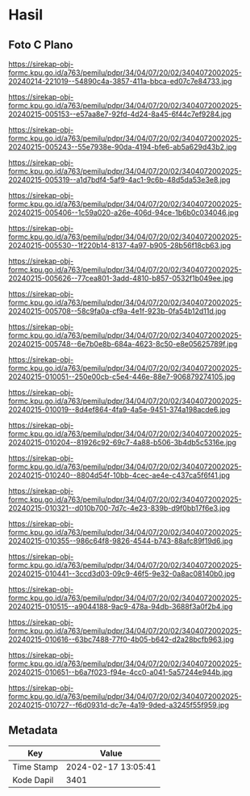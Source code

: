 # Hasil

## Foto C Plano

https://sirekap-obj-formc.kpu.go.id/a763/pemilu/pdpr/34/04/07/20/02/3404072002025-20240214-221019--54890c4a-3857-411a-bbca-ed07c7e84733.jpg

https://sirekap-obj-formc.kpu.go.id/a763/pemilu/pdpr/34/04/07/20/02/3404072002025-20240215-005153--e57aa8e7-92fd-4d24-8a45-6f44c7ef9284.jpg

https://sirekap-obj-formc.kpu.go.id/a763/pemilu/pdpr/34/04/07/20/02/3404072002025-20240215-005243--55e7938e-90da-4194-bfe6-ab5a629d43b2.jpg

https://sirekap-obj-formc.kpu.go.id/a763/pemilu/pdpr/34/04/07/20/02/3404072002025-20240215-005319--a1d7bdf4-5af9-4ac1-9c6b-48d5da53e3e8.jpg

https://sirekap-obj-formc.kpu.go.id/a763/pemilu/pdpr/34/04/07/20/02/3404072002025-20240215-005406--1c59a020-a26e-406d-94ce-1b6b0c034046.jpg

https://sirekap-obj-formc.kpu.go.id/a763/pemilu/pdpr/34/04/07/20/02/3404072002025-20240215-005530--1f220b14-8137-4a97-b905-28b56f18cb63.jpg

https://sirekap-obj-formc.kpu.go.id/a763/pemilu/pdpr/34/04/07/20/02/3404072002025-20240215-005626--77cea801-3add-4810-b857-0532f1b049ee.jpg

https://sirekap-obj-formc.kpu.go.id/a763/pemilu/pdpr/34/04/07/20/02/3404072002025-20240215-005708--58c9fa0a-cf9a-4e1f-923b-0fa54b12d11d.jpg

https://sirekap-obj-formc.kpu.go.id/a763/pemilu/pdpr/34/04/07/20/02/3404072002025-20240215-005748--6e7b0e8b-684a-4623-8c50-e8e05625789f.jpg

https://sirekap-obj-formc.kpu.go.id/a763/pemilu/pdpr/34/04/07/20/02/3404072002025-20240215-010051--250e00cb-c5e4-446e-88e7-906879274105.jpg

https://sirekap-obj-formc.kpu.go.id/a763/pemilu/pdpr/34/04/07/20/02/3404072002025-20240215-010019--8d4ef864-4fa9-4a5e-9451-374a198acde6.jpg

https://sirekap-obj-formc.kpu.go.id/a763/pemilu/pdpr/34/04/07/20/02/3404072002025-20240215-010204--81926c92-69c7-4a88-b506-3b4db5c5316e.jpg

https://sirekap-obj-formc.kpu.go.id/a763/pemilu/pdpr/34/04/07/20/02/3404072002025-20240215-010240--8804d54f-10bb-4cec-ae4e-c437ca5f6f41.jpg

https://sirekap-obj-formc.kpu.go.id/a763/pemilu/pdpr/34/04/07/20/02/3404072002025-20240215-010321--d010b700-7d7c-4e23-839b-d9f0bb17f6e3.jpg

https://sirekap-obj-formc.kpu.go.id/a763/pemilu/pdpr/34/04/07/20/02/3404072002025-20240215-010355--986c64f8-9826-4544-b743-88afc89f19d6.jpg

https://sirekap-obj-formc.kpu.go.id/a763/pemilu/pdpr/34/04/07/20/02/3404072002025-20240215-010441--3ccd3d03-09c9-46f5-9e32-0a8ac08140b0.jpg

https://sirekap-obj-formc.kpu.go.id/a763/pemilu/pdpr/34/04/07/20/02/3404072002025-20240215-010515--a9044188-9ac9-478a-94db-3688f3a0f2b4.jpg

https://sirekap-obj-formc.kpu.go.id/a763/pemilu/pdpr/34/04/07/20/02/3404072002025-20240215-010616--63bc7488-77f0-4b05-b642-d2a28bcfb963.jpg

https://sirekap-obj-formc.kpu.go.id/a763/pemilu/pdpr/34/04/07/20/02/3404072002025-20240215-010651--b6a7f023-f94e-4cc0-a041-5a57244e944b.jpg

https://sirekap-obj-formc.kpu.go.id/a763/pemilu/pdpr/34/04/07/20/02/3404072002025-20240215-010727--f6d0931d-dc7e-4a19-9ded-a3245f55f959.jpg


## Metadata

| Key        | Value               |
| ---------- | ------------------- |
| Time Stamp | 2024-02-17 13:05:41 |
| Kode Dapil | 3401                |



